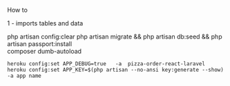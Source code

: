 How to

1 - imports tables and data

   php artisan config:clear 
    php artisan migrate &&
    php artisan db:seed &&
    php artisan passport:install     
    composer dumb-autoload
    
    heroku config:set APP_DEBUG=true   -a  pizza-order-react-laravel
    heroku config:set APP_KEY=$(php artisan --no-ansi key:generate --show) -a app name
